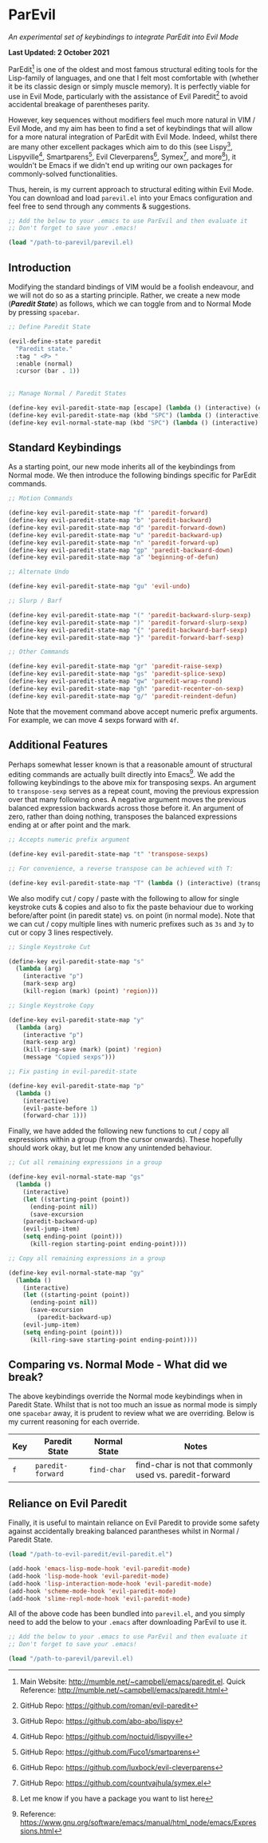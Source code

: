 # ParEvil
*An experimental set of keybindings to integrate ParEdit into Evil Mode*


**Last Updated: 2 October 2021**

ParEdit[^1] is one of the oldest and most famous structural editing tools for the Lisp-family of languages, and one that I felt most comfortable with (whether it be its classic design or simply muscle memory). It is perfectly viable for use in Evil Mode, particularly with the assistance of Evil Paredit[^2] to avoid accidental breakage of parentheses parity.

However, key sequences without modifiers feel much more natural in VIM / Evil Mode, and my aim has been to find a set of keybindings that will allow for a more natural integration of ParEdit with Evil Mode. Indeed, whilst there are many other excellent packages which aim to do this (see Lispy[^3], Lispyville[^4], Smartparens[^5], Evil Cleverparens[^6], Symex[^7], and more[^8]), it wouldn't be Emacs if we didn't end up writing our own packages for commonly-solved functionalities.

Thus, herein, is my current approach to structural editing within Evil Mode. You can download and load `parevil.el` into your Emacs configuration and feel free to send through any comments & suggestions.

```lisp
;; Add the below to your .emacs to use ParEvil and then evaluate it
;; Don't forget to save your .emacs!

(load "/path-to-parevil/parevil.el)
```

## Introduction
Modifying the standard bindings of VIM would be a foolish endeavour, and we will not do so as a starting principle. Rather, we create a new mode (***Paredit State***) as follows, which we can toggle from and to Normal Mode by pressing `spacebar`.

```lisp
;; Define Paredit State

(evil-define-state paredit
  "Paredit state."
  :tag " <P> "
  :enable (normal)
  :cursor (bar . 1))
  
  
;; Manage Normal / Paredit States

(define-key evil-paredit-state-map [escape] (lambda () (interactive) (evil-normal-state)))
(define-key evil-paredit-state-map (kbd "SPC") (lambda () (interactive) (evil-normal-state)))
(define-key evil-normal-state-map (kbd "SPC") (lambda () (interactive) (evil-paredit-state)))
```



## Standard Keybindings
As a starting point, our new mode inherits all of the keybindings from Normal mode. We then introduce the following bindings specific for ParEdit commands.

```lisp
;; Motion Commands

(define-key evil-paredit-state-map "f" 'paredit-forward)                 ;; C-M-f    paredit-forward
(define-key evil-paredit-state-map "b" 'paredit-backward)                ;; C-M-b    paredit-backward
(define-key evil-paredit-state-map "d" 'paredit-forward-down)            ;; C-M-d    paredit-forward-down
(define-key evil-paredit-state-map "u" 'paredit-backward-up)             ;; C-M-u    paredit-backward-up
(define-key evil-paredit-state-map "n" 'paredit-forward-up)              ;; C-M-n    paredit-forward-up
(define-key evil-paredit-state-map "gp" 'paredit-backward-down)          ;; C-M-p    paredit-backward-down
(define-key evil-paredit-state-map "a" 'beginning-of-defun)              ;; C-M-a    beginning-of-defun

;; Alternate Undo

(define-key evil-paredit-state-map "gu" 'evil-undo)           

;; Slurp / Barf

(define-key evil-paredit-state-map "(" 'paredit-backward-slurp-sexp)     ;; C-(      paredit-backward-slurp-sexp    
(define-key evil-paredit-state-map ")" 'paredit-forward-slurp-sexp)      ;; C-)      paredit-forward-slurp-sexp
(define-key evil-paredit-state-map "{" 'paredit-backward-barf-sexp)      ;; C-{      paredit-backward-barf-sexp
(define-key evil-paredit-state-map "}" 'paredit-forward-barf-sexp)       ;; C-}      paredit-forward-barf-sexp

;; Other Commands

(define-key evil-paredit-state-map "gr" 'paredit-raise-sexp)             ;; M-r      paredit-raise-sexp
(define-key evil-paredit-state-map "gs" 'paredit-splice-sexp)            ;; M-s      paredit-splice-sexp
(define-key evil-paredit-state-map "gw" 'paredit-wrap-round)             ;; M-(      Paredit Wrap Around
(define-key evil-paredit-state-map "gh" 'paredit-recenter-on-sexp) 
(define-key evil-paredit-state-map "g/" 'paredit-reindent-defun)
```


Note that the movement command above accept numeric prefix arguments. For example, we can move 4 sexps forward with `4f`.


## Additional Features
Perhaps somewhat lesser known is that a reasonable amount of structural editing commands are actually built directly into Emacs[^10]. We add the following keybindings to the above mix for transposing sexps. An argument to `transpose-sexp` serves as a repeat count, moving the previous expression over that many following ones. A negative argument moves the previous balanced expression backwards across those before it. An argument of zero, rather than doing nothing, transposes the balanced expressions ending at or after point and the mark.

```lisp
;; Accepts numeric prefix argument

(define-key evil-paredit-state-map "t" 'transpose-sexps)

;; For convenience, a reverse transpose can be achieved with T:

(define-key evil-paredit-state-map "T" (lambda () (interactive) (transpose-sexps -1)))
```

We also modify cut / copy / paste with the following to allow for single keystroke cuts & copies and also to fix the paste behaviour due to working before/after point (in paredit state) vs. on point (in normal mode). Note that we can cut / copy multiple lines with numeric prefixes such as `3s` and `3y` to cut or copy 3 lines respectively.

```lisp
;; Single Keystroke Cut

(define-key evil-paredit-state-map "s"
  (lambda (arg)
    (interactive "p")
    (mark-sexp arg)
    (kill-region (mark) (point) 'region)))

;; Single Keystroke Copy

(define-key evil-paredit-state-map "y"
  (lambda (arg)
    (interactive "p")
    (mark-sexp arg)
    (kill-ring-save (mark) (point) 'region)
    (message "Copied sexps")))  

;; Fix pasting in evil-paredit-state

(define-key evil-paredit-state-map "p"
  (lambda ()
    (interactive)
    (evil-paste-before 1)
    (forward-char 1)))
```


Finally, we have added the following new functions to cut / copy all expressions within a group (from the cursor onwards). These hopefully should work okay, but let me know any unintended behaviour.

```lisp
;; Cut all remaining expressions in a group

(define-key evil-normal-state-map "gs"
  (lambda ()
    (interactive)
    (let ((starting-point (point))
	  (ending-point nil))
      (save-excursion
	(paredit-backward-up)
	(evil-jump-item)
	(setq ending-point (point)))
      (kill-region starting-point ending-point))))

;; Copy all remaining expressions in a group

(define-key evil-normal-state-map "gy"
  (lambda ()
    (interactive)
    (let ((starting-point (point))
	  (ending-point nil))
      (save-excursion
     	(paredit-backward-up)
	(evil-jump-item)
	(setq ending-point (point)))
      (kill-ring-save starting-point ending-point))))
```


## Comparing vs. Normal Mode - What did we break?
The above keybindings override the Normal mode keybindings when in Paredit State. Whilst that is not too much an issue as normal mode is simply one `spacebar` away, it is prudent to review what we are overriding. Below is my current reasoning for each override.

Key | Paredit State | Normal State | Notes
--- | ------------- | ------------ | ----------
`f` | `paredit-forward` | `find-char`| find-char is not that commonly used vs. paredit-forward


## Reliance on Evil Paredit
Finally, it is useful to maintain reliance on Evil Paredit to provide some safety against accidentally breaking balanced parantheses whilst in Normal / Paredit State.

```lisp
(load "/path-to-evil-paredit/evil-paredit.el")

(add-hook 'emacs-lisp-mode-hook 'evil-paredit-mode)
(add-hook 'lisp-mode-hook 'evil-paredit-mode)
(add-hook 'lisp-interaction-mode-hook 'evil-paredit-mode)
(add-hook 'scheme-mode-hook 'evil-paredit-mode)
(add-hook 'slime-repl-mode-hook 'evil-paredit-mode)
```

All of the above code has been bundled into `parevil.el`, and you simply need to add the below to your `.emacs` after downloading ParEvil to use it.

```lisp
;; Add the below to your .emacs to use ParEvil and then evaluate it
;; Don't forget to save your .emacs!

(load "/path-to-parevil/parevil.el)
```

[^1]: Main Website: http://mumble.net/~campbell/emacs/paredit.el. Quick Reference: http://mumble.net/~campbell/emacs/paredit.html
[^2]: GitHub Repo: https://github.com/roman/evil-paredit
[^3]: GitHub Repo: https://github.com/abo-abo/lispy
[^4]: GitHub Repo: https://github.com/noctuid/lispyville
[^5]: GitHub Repo: https://github.com/Fuco1/smartparens
[^6]: GitHub Repo: https://github.com/luxbock/evil-cleverparens
[^7]: GitHub Repo: https://github.com/countvajhula/symex.el
[^8]: Let me know if you have a package you want to list here
[^10]: Reference:  https://www.gnu.org/software/emacs/manual/html_node/emacs/Expressions.html
